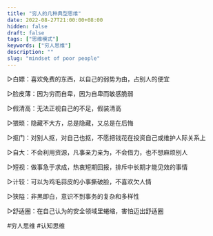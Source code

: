 ```yaml
---
title: "穷人的几种典型思维"
date: 2022-08-27T21:00:00+08:00
hidden: false
draft: false
tags: ["思维模式"]
keywords: ["穷人思维"]
description: ""
slug: "mindset of poor people"
---
```



▷白嫖：喜欢免费的东西，以自己的弱势为由，占别人的便宜

▷脸皮薄：因为穷而自卑，因为自卑而敏感脆弱

▷假清高：无法正视自己的不足，假装清高

▷猥琐：隐藏不大方，总是隐藏，又总是在后悔

▷抠门：对别人抠，对自己也抠，不愿把钱花在投资自己或维护人际关系上

▷自大：不会利用资源，凡事亲力亲为，不会借力，也不想麻烦别人

▷短视：做事急于求成，热衷短期回报，排斥中长期才能见效的事情

▷计较：可以为鸡毛蒜皮的小事撕破脸，不喜欢欠人情

▷狭隘：非黑即白，意识不到事务的复杂和多样性

▷舒适圈：在自己认为的安全领域里蜷缩，害怕迈出舒适圈

#穷人思维 #认知思维

